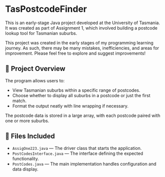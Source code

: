 # TasPostcodeFinder

This is an early-stage Java project developed at the University of Tasmania. It was created as part of Assignment 1, which involved building a postcode lookup tool for Tasmanian suburbs.

This project was created in the early stages of my programming learning journey. As such, there may be many mistakes, inefficiencies, and areas for improvement. Please feel free to explore and suggest improvements!

## 📌 Project Overview

The program allows users to:
- View Tasmanian suburbs within a specific range of postcodes.
- Choose whether to display all suburbs in a postcode or just the first match.
- Format the output neatly with line wrapping if necessary.

The postcode data is stored in a large array, with each postcode paired with one or more suburbs.

## 📂 Files Included

- `AssigOne223.java` — The driver class that starts the application.
- `PostCodesInterface.java` — The interface defining the expected functionality.
- `PostCodes.java` — The main implementation handles configuration and data display.
